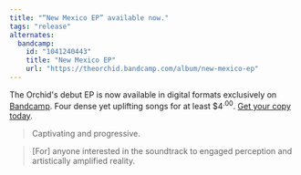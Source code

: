 ```yaml
---
title: "“New Mexico EP” available now."
tags: "release"
alternates:
  bandcamp:
    id: "1041240443"
    title: "New Mexico EP"
    url: "https://theorchid.bandcamp.com/album/new-mexico-ep"
---
```


The Orchid's debut EP is now available in digital formats exclusively on [Bandcamp](https://theorchid.bandcamp.com). Four dense yet uplifting songs for at least $4<sup><span>.</span>00</sup>. [Get your copy today](https://theorchid.bandcamp.com/album/new-mexico-ep).

> Captivating and progressive.

> [For] anyone interested in the soundtrack to engaged perception and artistically amplified reality.
